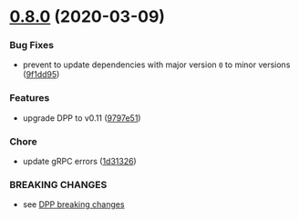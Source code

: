 # [0.8.0](https://github.com/dashevo/drive/compare/v0.7.0...v0.8.0) (2020-03-09)

### Bug Fixes

* prevent to update dependencies with major version `0` to minor versions ([9f1dd95](https://github.com/dashevo/js-machine/commit/9f1dd95fe2294de2d0a3157807eec9598d0f0db7))

### Features

* upgrade DPP to v0.11 ([9797e51](https://github.com/dashevo/drive/commit/9797e51bee6899c07aabcf733fa54650037c42cd))

### Chore

* update gRPC errors ([1d31326](https://github.com/dashevo/drive/commit/1d31326977b2b5f1537426d9d31d89f459aaace6))

### BREAKING CHANGES

* see [DPP breaking changes](https://github.com/dashevo/js-dpp/releases/tag/v0.11.0)
